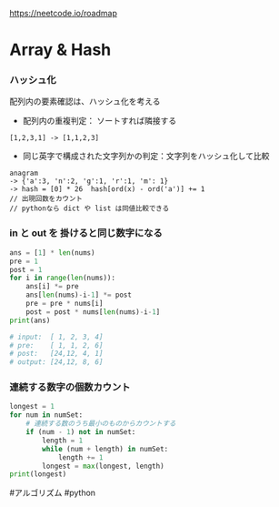 https://neetcode.io/roadmap 

# Array & Hash

### ハッシュ化

配列内の要素確認は、ハッシュ化を考える

- 配列内の重複判定： ソートすれば隣接する 
```
[1,2,3,1] -> [1,1,2,3]
```

- 同じ英字で構成された文字列かの判定：文字列をハッシュ化して比較

```
anagram 
-> {'a':3, 'n':2, 'g':1, 'r':1, 'm': 1}
-> hash = [0] * 26  hash[ord(x) - ord('a')] += 1 
// 出現回数をカウント
// pythonなら dict や list は同値比較できる
```

### in と out を 掛けると同じ数字になる

```python
ans = [1] * len(nums)
pre = 1
post = 1
for i in range(len(nums)):
	ans[i] *= pre
	ans[len(nums)-i-1] *= post
	pre = pre * nums[i]
	post = post * nums[len(nums)-i-1]
print(ans)

# input:  [ 1, 2, 3, 4]
# pre:    [ 1, 1, 2, 6]
# post:   [24,12, 4, 1]
# output: [24,12, 8, 6]
```

### 連続する数字の個数カウント

```python
longest = 1
for num in numSet:
	# 連続する数のうち最小のものからカウントする
	if (num - 1) not in numSet:
		length = 1
		while (num + length) in numSet:
			length += 1
		longest = max(longest, length)
print(longest)
```


#アルゴリズム
#python 